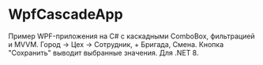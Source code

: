 # WpfCascadeApp
Пример WPF-приложения на C# с каскадными ComboBox, фильтрацией и MVVM.  Город → Цех → Сотрудник, + Бригада, Смена. Кнопка "Сохранить" выводит выбранные значения. Для .NET 8.
